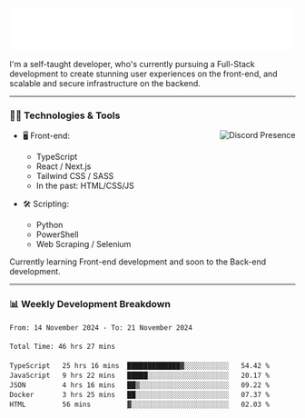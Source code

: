 <img src="assets/wave.svg" alt=":wave:" />

I'm a self-taught developer, who's currently pursuing a Full-Stack development to create stunning user experiences on the front-end, and scalable and secure infrastructure on the backend.

---

### 🧑‍💻 Technologies & Tools

<a href="https://discord.com/users/414304208649453568" target="_blank" rel="nofollow">
   <img src="https://lanyard-profile-readme.vercel.app/api/414304208649453568?idleMessage=Probably%20doing%20something%20else..." alt="Discord Presence" align="right">
</a>

- 🖥️ Front-end:

  - TypeScript
  - React / Next.js
  - Tailwind CSS / SASS
  - In the past: HTML/CSS/JS

- 🛠 Scripting:

  - Python
  - PowerShell
  - Web Scraping / Selenium

Currently learning Front-end development and soon to the Back-end development.

---

### 📊 Weekly Development Breakdown

<!-- ![ccrsxx's GitHub Stats](https://github-readme-stats.vercel.app/api?username=ccrsxx&count_private=true&theme=tokyonight) -->
<!-- ![ccrsxx's Top Langs](https://github-readme-stats.vercel.app/api/top-langs/?username=ccrsxx&hide=lua,java,html&theme=tokyonight) -->

<!--START_SECTION:waka-->

```txt
From: 14 November 2024 - To: 21 November 2024

Total Time: 46 hrs 27 mins

TypeScript   25 hrs 16 mins  █████████████▓░░░░░░░░░░░   54.42 %
JavaScript   9 hrs 22 mins   █████░░░░░░░░░░░░░░░░░░░░   20.17 %
JSON         4 hrs 16 mins   ██▒░░░░░░░░░░░░░░░░░░░░░░   09.22 %
Docker       3 hrs 25 mins   ██░░░░░░░░░░░░░░░░░░░░░░░   07.37 %
HTML         56 mins         ▓░░░░░░░░░░░░░░░░░░░░░░░░   02.03 %
```

<!--END_SECTION:waka-->
